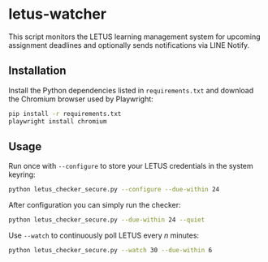 # letus-watcher

This script monitors the LETUS learning management system for upcoming
assignment deadlines and optionally sends notifications via LINE Notify.

## Installation

Install the Python dependencies listed in `requirements.txt` and download the
Chromium browser used by Playwright:

```bash
pip install -r requirements.txt
playwright install chromium
```

## Usage

Run once with `--configure` to store your LETUS credentials in the system
keyring:

```bash
python letus_checker_secure.py --configure --due-within 24
```

After configuration you can simply run the checker:

```bash
python letus_checker_secure.py --due-within 24 --quiet
```

Use `--watch` to continuously poll LETUS every _n_ minutes:

```bash
python letus_checker_secure.py --watch 30 --due-within 6
```
